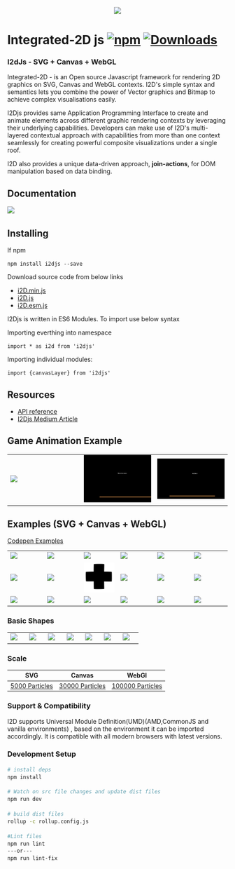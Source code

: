 <p align="center">
  <img src="https://github.com/I2Djs/I2Djs/blob/master/i2djsLogo.png?raw=true" width=500>
</p>

# Integrated-2D js [![npm](https://img.shields.io/npm/v/i2djs.svg)](https://www.npmjs.com/package/i2djs) [![Downloads](https://img.shields.io/npm/dm/i2djs.svg)](https://www.npmjs.com/package/i2djs)

### I2dJs - SVG + Canvas + WebGL

Integrated-2D - is an Open source Javascript framework for rendering 2D graphics on SVG, Canvas and WebGL contexts. I2D's simple syntax and semantics lets you combine the power of Vector graphics and Bitmap to achieve complex visualisations easily.

I2Djs provides same Application Programming Interface to create and animate elements across different graphic rendering contexts by leveraging their underlying capabilities. Developers can make use of I2D's multi-layered contextual approach with capabilities from more than one context seamlessly for creating powerful composite visualizations under a single roof.

I2D also provides a unique data-driven approach, **join-actions**, for DOM manipulation based on data binding.

## Documentation

<a href="https://nswamy14.gitbook.io/i2djs-v4/"><img width='150' src="https://raw.githubusercontent.com/I2Djs/I2Djs/snaps/examples/snaps/gitbookIcon.png"></a>

## Installing

If npm

```
npm install i2djs --save
```

Download source code from below links

-   [i2D.min.js](https://raw.githubusercontent.com/I2djs/I2D/master/dist/i2d.min.js)
-   [i2D.js](https://raw.githubusercontent.com/I2djs/I2D/master/dist/i2d.js)
-   [i2D.esm.js](https://raw.githubusercontent.com/I2djs/I2D/master/dist/i2d.esm.js)

I2Djs is written in ES6 Modules. To import use below syntax

Importing everthing into namespace

```
import * as i2d from 'i2djs'
```

Importing individual modules:

```
import {canvasLayer} from 'i2djs'
```

## Resources

-   [API reference](https://nswamy14.gitbook.io/i2djs)
-   [I2Djs Medium Article](https://medium.com/@narayanaswamy14/i2djs-integrated-2d-js-328549ef642)

## Game Animation Example

<table>
    <tr>
      <td width="33%"><a href="https://codepen.io/nswamy14/pen/WNvdqJg">
        <img src="https://raw.githubusercontent.com/I2Djs/I2Djs/snaps/examples/snaps/gameloop.gif">
        </a>
      </td>
      <td width="33%"><a href="https://i2djs.github.io/I2Djs/examples/gameResources/I2Djs-matterjs-webgl.html">
        <img src="https://raw.githubusercontent.com/I2Djs/I2Djs/snaps/examples/snaps/anime-2.gif">
        </a>
      </td>
      <td width="33%"><a href="https://i2djs.github.io/I2Djs/examples/gameResources/I2Djs-matterjs2-canvas.html">
        <img src="https://raw.githubusercontent.com/I2Djs/I2Djs/snaps/examples/snaps/anim-1.gif">
        </a>
      </td>
    </tr>
</table>

## Examples (SVG + Canvas + WebGL)

[Codepen Examples](https://codepen.io/search/pens?q=i2djs)

<table>
    <tr>
      <td width="15%"><a href="https://i2djs.github.io/I2Djs/examples/webGL/imagePointsDistortion.html"><img src="https://raw.githubusercontent.com/I2Djs/I2Djs/snaps/examples/snaps/imageDistortion.gif"></a></td>
      <td width="15%"><a href="https://codepen.io/nswamy14/pen/YzXYaXq"><img src="https://raw.githubusercontent.com/I2Djs/I2Djs/snaps/examples/snaps/heatmapGif.gif"></a></td>
      <td width="15%"><a href="https://i2djs.github.io/I2Djs/examples/canvas/mouseEvent2.html"><img src="https://raw.githubusercontent.com/I2Djs/I2Djs/snaps/examples/snaps/mouse2Animation.gif"></a></td>
      <td width="15%"><a href="https://i2djs.github.io/I2Djs/examples/canvas/geoMap.html"><img src="https://raw.githubusercontent.com/I2Djs/I2Djs/snaps/examples/snaps/geoMap.png"></a></td>
      <td width="15%"><a href="https://i2djs.github.io/I2Djs/examples/canvas/mouseEvent.html"><img src="https://raw.githubusercontent.com/I2Djs/I2Djs/snaps/examples/snaps/mouseAnimation.gif"></a></td>
      <td width="15%"><a href="https://codepen.io/nswamy14/pen/WNvdqJg"><img src="https://raw.githubusercontent.com/I2Djs/I2Djs/snaps/examples/snaps/imageAnimation.gif"></a></td>
    </tr>
  <tr>
    <td width="15%"><a href="https://i2djs.github.io/I2Djs/examples/canvas/pathAnimator.html"><img  src="https://raw.githubusercontent.com/I2Djs/I2Djs/snaps/examples/snaps/PathAnimation.gif"></a></td>
    <td width="15%"><a href="https://codepen.io/nswamy14/pen/BVxjog"><img src="https://raw.githubusercontent.com/I2Djs/I2Djs/snaps/examples/snaps/attributeAnimation.gif"></a></td>
    <td width="15%"><a href="https://i2djs.github.io/I2Djs/examples/canvas/pathMorph.html"><img  src="https://raw.githubusercontent.com/I2Djs/I2Djs/snaps/examples/snaps/anime-3.gif"></a></td>
    <td width="15%"><a href="https://i2djs.github.io/I2Djs/examples/canvas/distortion.html"><img  src="https://raw.githubusercontent.com/I2Djs/I2Djs/snaps/examples/snaps/distortion.gif"></a></td>
    <td width="15%"><a href="https://i2djs.github.io/I2Djs/examples/canvas/radarAnimation.html"><img  src="https://raw.githubusercontent.com/I2Djs/I2Djs/snaps/examples/snaps/radarScanner.gif"></a></td>
    <td width="15%"><a href="https://i2djs.github.io/I2Djs/examples/canvas/sparklesAnimation.html"><img  src="https://raw.githubusercontent.com/I2Djs/I2Djs/snaps/examples/snaps/sparkles.gif"></a></td>
  </tr>
  <tr>
     <td width="15%"><a href="https://i2djs.github.io/I2Djs/examples/webGL/I2dAnimation.html"><img  src="https://raw.githubusercontent.com/I2Djs/I2Djs/snaps/examples/snaps/I2DAnimation.gif"></a></td>
     <td width="15%"><a href="https://i2djs.github.io/I2Djs/examples/canvas/solarSystem.html"><img  src="https://raw.githubusercontent.com/I2Djs/I2Djs/snaps/examples/snaps/solarAnimation.gif"></a></td>
    <td width="15%"><a href="https://codepen.io/nswamy14/pen/PEyvyK"><img src="https://raw.githubusercontent.com/I2Djs/I2Djs/snaps/examples/snaps/circleMoveMent.gif"></a></td>
    <td width="15%"><a href="https://i2djs.github.io/I2Djs/examples/canvas/graph.html"><img src="https://raw.githubusercontent.com/I2Djs/I2Djs/snaps/examples/snaps/graph.gif"></a></td>
        <td width="15%"><a href="https://i2djs.github.io/I2Djs/examples/webGL/hugegraph.html"><img src="https://raw.githubusercontent.com/I2Djs/I2Djs/snaps/examples/snaps/hugeGraph.gif"></a></td>
        <td width="15%"><a href="https://i2djs.github.io/I2Djs/examples/canvas/networkSystem.html"><img src="https://raw.githubusercontent.com/I2Djs/I2Djs/snaps/examples/snaps/graphAnimation.gif"></a></td>
  </tr>
</table>

### Basic Shapes

<table>
    <tr>
        <td width="10%"><a href="https://i2djs.github.io/I2Djs/examples/canvas/shapes.html"><img width="45" src="https://raw.githubusercontent.com/I2Djs/I2Djs/snaps/examples/snaps/square.png"></a></td>
        <td width="10%"><a href="https://i2djs.github.io/I2Djs/examples/canvas/shapes.html"><img width="50" src="https://raw.githubusercontent.com/I2Djs/I2Djs/snaps/examples/snaps/circle.png"></a></td>
        <td width="10%"><a href="https://i2djs.github.io/I2Djs/examples/canvas/shapes.html"><img width="50" src="https://raw.githubusercontent.com/I2Djs/I2Djs/snaps/examples/snaps/line.png"></a></td>
      <td width="10%"><a href="https://i2djs.github.io/I2Djs/examples/canvas/shapes.html"><img width="50" src="https://raw.githubusercontent.com/I2Djs/I2Djs/snaps/examples/snaps/polygon.png"></a></td>
      <td width="10%"><a href="https://i2djs.github.io/I2Djs/examples/canvas/shapes.html"><img width="50" src="https://raw.githubusercontent.com/I2Djs/I2Djs/snaps/examples/snaps/ellipse.png"></a></td>
      <td width="10%"><a href="https://i2djs.github.io/I2Djs/examples/canvas/shapes.html"><img width="50" src="https://raw.githubusercontent.com/I2Djs/I2Djs/snaps/examples/snaps/image.png"></a></td>
      <td width="10%"><a href="https://i2djs.github.io/I2Djs/examples/canvas/text.html"><img width="50" src="https://raw.githubusercontent.com/I2Djs/I2Djs/snaps/examples/snaps/text.png"></a></td>
    </tr>
</table>

### Scale

| SVG                                                                            | Canvas                                                                             | WebGl                                                                             |
| ------------------------------------------------------------------------------ | ---------------------------------------------------------------------------------- | --------------------------------------------------------------------------------- |
| [5000 Particles ](https://i2djs.github.io/I2Djs/examples/svg/distortion2.html) | [30000 Particles ](https://i2djs.github.io/I2Djs/examples/canvas/distortion2.html) | [100000 Particles ](https://i2djs.github.io/I2Djs/examples/webGL/distortion.html) |

### Support & Compatibility

I2D supports Universal Module Definition(UMD)(AMD,CommonJS and vanilla environments) , based on the environment it can be imported accordingly.
It is compatible with all modern browsers with latest versions.

### Development Setup

```bash
# install deps
npm install

# Watch on src file changes and update dist files
npm run dev

# build dist files
rollup -c rollup.config.js

#Lint files
npm run lint
---or---
npm run lint-fix
```
